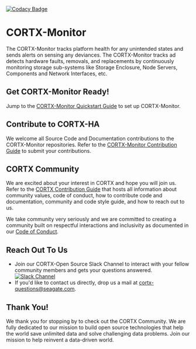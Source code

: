 [![Codacy Badge](https://app.codacy.com/project/badge/Grade/5a56c90ed9f8434287f54ccdcce0189b)](https://www.codacy.com?utm_source=github.com&amp;utm_medium=referral&amp;utm_content=Seagate/cortx-sspl&amp;utm_campaign=Badge_Grade)

# CORTX-Monitor

The CORTX-Monitor tracks platform health for any unintended states and sends alerts on sensing any deviances. The CORTX-Monitor tracks ad detects hardware faults, removals, and replacements by continuously monitoring storage sub-systems like Storage Enclosure, Node Servers, Components and Network Interfaces, etc.

## Get CORTX-Monitor Ready! 

Jump to the [CORTX-Monitor Quickstart Guide](cortx-SSPLQuickstartGuide.md) to set up CORTX-Monitor. 

## Contribute to CORTX-HA

We welcome all Source Code and Documentation contributions to the CORTX-Monitor repositories. Refer to the [CORTX-Monitor Contribution Guide](ContributingToCortxSSPL.md) to submit your contributions. 

## CORTX Community

We are excited about your interest in CORTX and hope you will join us. Refer to the [CORTX Contribution Guide](https://github.com/Seagate/cortx/blob/main/doc/CORTXContributionGuide.md) that hosts all information about community values, code of conduct, how to contribute code and documentation, community and code style guide, and how to reach out to us. 

We take community very seriously and we are committed to creating a community built on respectful interactions and inclusivity as documented in our [Code of Conduct](https://github.com/Seagate/cortx/blob/main/CODE_OF_CONDUCT.md).

## Reach Out To Us

- Join our CORTX-Open Source Slack Channel to interact with your fellow community members and gets your questions answered. [![Slack Channel](https://img.shields.io/badge/chat-on%20Slack-blue)](https://join.slack.com/t/cortxcommunity/shared_invite/zt-femhm3zm-yiCs5V9NBxh89a_709FFXQ?)
- If you'd like to contact us directly, drop us a mail at cortx-questions@seagate.com.

## Thank You!

We thank you for stopping by to check out the CORTX Community. We are fully dedicated to our mission to build open source technologies that help the world save unlimited data and solve challenging data problems. Join our mission to help reinvent a data-driven world.
